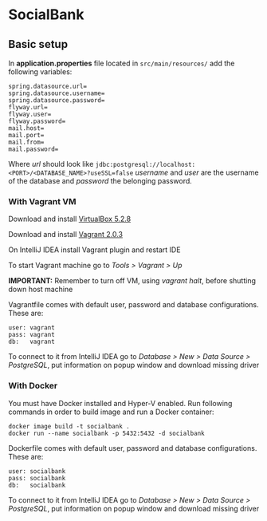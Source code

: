 # SocialBank

## Basic setup

In **application.properties** file located in `src/main/resources/` add the following variables:

```
spring.datasource.url=
spring.datasource.username=
spring.datasource.password=
flyway.url=
flyway.user=
flyway.password=
mail.host=
mail.port=
mail.from=
mail.password=
```

Where _url_ should look like `jdbc:postgresql://localhost:<PORT>/<DATABASE_NAME>?useSSL=false`
_username_ and _user_ are the username of the database and _password_ the belonging password.

### With Vagrant VM

Download and install [VirtualBox 5.2.8](https://www.virtualbox.org/)

Download and install [Vagrant 2.0.3](https://www.vagrantup.com/)

On IntelliJ IDEA install Vagrant plugin and restart IDE

To start Vagrant machine go to _Tools > Vagrant > Up_

**IMPORTANT:** Remember to turn off VM, using _vagrant halt_, before shutting down host machine

Vagrantfile comes with default user, password and database configurations. These are:

```
user: vagrant
pass: vagrant
db:   vagrant
```

To connect to it from IntelliJ IDEA go to _Database > New > Data Source > PostgreSQL_, put information on popup window and download missing driver

### With Docker

You must have Docker installed and Hyper-V enabled. Run following commands in order to build image and run a Docker container:

```
docker image build -t socialbank .
docker run --name socialbank -p 5432:5432 -d socialbank
```  

Dockerfile comes with default user, password and database configurations. These are:

```
user: socialbank
pass: socialbank
db:   socialbank
```

To connect to it from IntelliJ IDEA go to _Database > New > Data Source > PostgreSQL_, put information on popup window and download missing driver